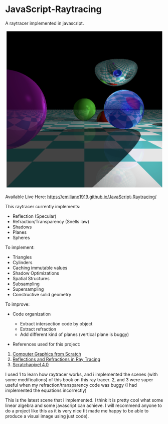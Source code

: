 # JavaScript-Raytracing
A raytracer implemented in javascript.

![Latest scene from the raytracer](./latest_implementation.png)

Available Live Here: https://emiliano1919.github.io/JavaScript-Raytracing/

This raytracer currently implements:
- Reflection (Specular)
- Refraction/Transparency (Snells law)
- Shadows
- Planes
- Spheres

To implement:
- Triangles
- Cylinders
- Caching immutable values
- Shadow Optimizations
- Spatial Structures
- Subsampling
- Supersampling
- Constructive solid geometry

To improve:
- Code organization
    - Extract intersection code by object
    - Extract refraction
    - Add different kind of planes (vertical plane is buggy)

- References used for this project:
1. [Computer Graphics from Scratch](https://gabrielgambetta.com/computer-graphics-from-scratch/)
2. [Reflections and Refractions in Ray Tracing](https://graphics.stanford.edu/courses/cs148-10-summer/docs/2006--degreve--reflection_refraction.pdf)
3. [Scratchapixel 4.0](https://www.scratchapixel.com/index.html)

I used 1 to learn how raytracer works, and i implemented the scenes (with some modifications) of this book on this ray tracer. 2, and 3 were super useful when my refraction/transparency code was buggy (I had implemented the equations incorrectly)

This is the latest scene that i implemented. I think it is pretty cool what some linear algebra and some javascript can achieve. I will recommend anyone to do a project like this as it is very nice (It made me happy to be able to produce a visual image using just code).


